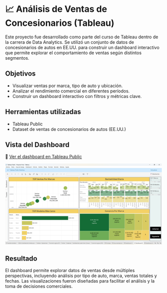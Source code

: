 # 📈 Análisis de Ventas de Concesionarios (Tableau)

Este proyecto fue desarrollado como parte del curso de Tableau dentro de la carrera de Data Analytics. Se utilizó un conjunto de datos de concesionarios de autos en EE.UU. para construir un dashboard interactivo que permite explorar el comportamiento de ventas según distintos segmentos.

## Objetivos

- Visualizar ventas por marca, tipo de auto y ubicación.
- Analizar el rendimiento comercial en diferentes períodos.
- Construir un dashboard interactivo con filtros y métricas clave.

## Herramientas utilizadas

- Tableau Public
- Dataset de ventas de concesionarios de autos (EE.UU.)

## Vista del Dashboard

🔗 [Ver el dashboard en Tableau Public](https://public.tableau.com/views/EntregaFinal-AgueroGarcia/Portada)

![Vista del Dashboard](./Dashboard%20-%20Proyecto%20Final.png)

## Resultado

El dashboard permite explorar datos de ventas desde múltiples perspectivas, incluyendo análisis por tipo de auto, marca, ventas totales y fechas. Las visualizaciones fueron diseñadas para facilitar el análisis y la toma de decisiones comerciales.
